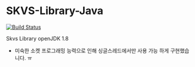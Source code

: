 # SKVS-Library-Java
[![Build Status](https://travis-ci.org/Re-Coma/SKVS-Library-Java.svg?branch=master)](https://travis-ci.org/Re-Coma/SKVS-Library-Java)

Skvs Library openJDK 1.8
* 미숙한 소켓 프로그래밍 능력으로 인해 싱글스레드에서만 사용 가능 하게 구현했습니다. ㅠ


